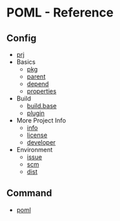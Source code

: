 # POML - Reference
## Config
- [prj](config/prj.md)
- Basics
    - [pkg](config/pkg.md)
    - [parent](config/parent.md)
    - [depend](config/depend.md)
    - [properties](config/properties.md)
- Build
    - [build.base](config/build_base.md)
    - [plugin](config/plugin.md)
- More Project Info
    - [info](config/info.md)
    - [license](config/license.md)
    - [developer](config/developer.md)
- Environment
    - [issue](config/issue.md)
    - [scm](config/scm.md)
    - [dist](config/dist.md)

## Command
- [poml](cmd/poml.md)
